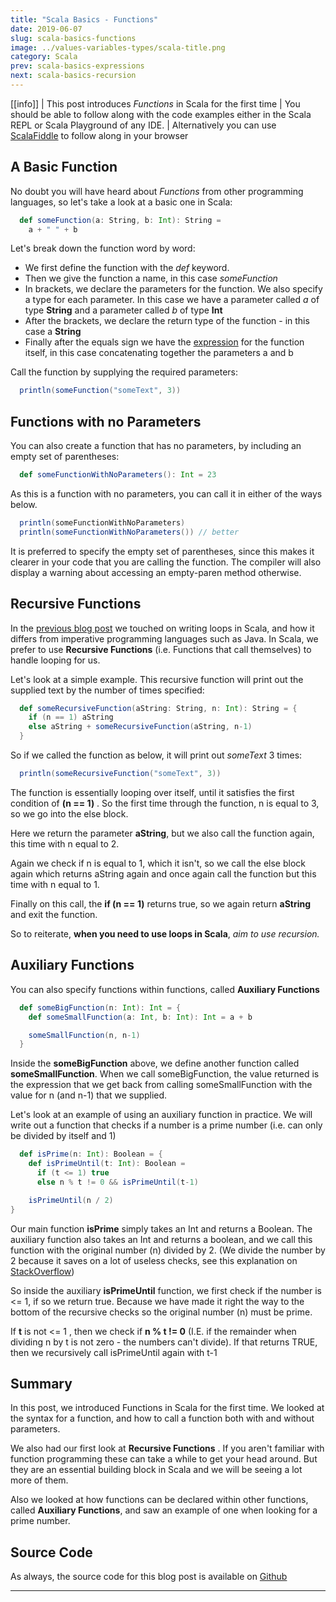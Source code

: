 ```yaml
---
title: "Scala Basics - Functions"
date: 2019-06-07
slug: scala-basics-functions
image: ../values-variables-types/scala-title.png
category: Scala
prev: scala-basics-expressions
next: scala-basics-recursion
---
```


[[info]]
| This post introduces _Functions_ in Scala for the first time
| You should be able to follow along with the code examples either in the Scala REPL or Scala Playground of any IDE.
| Alternatively you can use [ScalaFiddle](https://scalafiddle.io/) to follow along in your browser

## A Basic Function

No doubt you will have heard about _Functions_ from other programming languages, so let's take a look at a basic one in Scala:

```scala
  def someFunction(a: String, b: Int): String =
    a + " " + b
```

Let's break down the function word by word:

- We first define the function with the _def_ keyword.
- Then we give the function a name, in this case _someFunction_
- In brackets, we declare the parameters for the function. We also specify a type for each parameter. In this case we have a parameter called _a_ of type **String** and a parameter called _b_ of type **Int**
- After the brackets, we declare the return type of the function - in this case a **String**
- Finally after the equals sign we have the [expression](/scala-basics-expressions) for the function itself, in this case concatenating together the parameters a and b

Call the function by supplying the required parameters:

```scala
  println(someFunction("someText", 3))
```

## Functions with no Parameters

You can also create a function that has no parameters, by including an empty set of parentheses:

```scala
  def someFunctionWithNoParameters(): Int = 23
```

As this is a function with no parameters, you can call it in either of the ways below.

```scala
  println(someFunctionWithNoParameters)
  println(someFunctionWithNoParameters()) // better
```

It is preferred to specify the empty set of parentheses, since this makes it clearer in your code that you are calling the function. The compiler will also display a warning about accessing an empty-paren method otherwise.

## Recursive Functions

In the [previous blog post](/scala-basics-expressions) we touched on writing loops in Scala, and how it differs from imperative programming languages such as Java. In Scala, we prefer to use **Recursive Functions** (i.e. Functions that call themselves) to handle looping for us.

Let's look at a simple example. This recursive function will print out the supplied text by the number of times specified:

```scala
  def someRecursiveFunction(aString: String, n: Int): String = {
    if (n == 1) aString
    else aString + someRecursiveFunction(aString, n-1)
  }
```

So if we called the function as below, it will print out _someText_ 3 times:

```scala
  println(someRecursiveFunction("someText", 3))
```

The function is essentially looping over itself, until it satisfies the first condition of **(n == 1)** . So the first time through the function, n is equal to 3, so we go into the else block.

Here we return the parameter **aString**, but we also call the function again, this time with n equal to 2.

Again we check if n is equal to 1, which it isn't, so we call the else block again which returns aString again and once again call the function but this time with n equal to 1.

Finally on this call, the **if (n == 1)** returns true, so we again return **aString** and exit the function.

So to reiterate, **when you need to use loops in Scala**, _aim to use recursion._

## Auxiliary Functions

You can also specify functions within functions, called **Auxiliary Functions**

```scala
  def someBigFunction(n: Int): Int = {
    def someSmallFunction(a: Int, b: Int): Int = a + b

    someSmallFunction(n, n-1)
  }
```

Inside the **someBigFunction** above, we define another function called **someSmallFunction**. When we call someBigFunction, the value returned is the expression that we get back from calling someSmallFunction with the value for n (and n-1) that we supplied.

Let's look at an example of using an auxiliary function in practice. We will write out a function that checks if a number is a prime number (i.e. can only be divided by itself and 1)

```scala
  def isPrime(n: Int): Boolean = {
    def isPrimeUntil(t: Int): Boolean =
      if (t <= 1) true
      else n % t != 0 && isPrimeUntil(t-1)

    isPrimeUntil(n / 2)
}
```

Our main function **isPrime** simply takes an Int and returns a Boolean. The auxiliary function also takes an Int and returns a boolean, and we call this function with the original number (n) divided by 2. (We divide the number by 2 because it saves on a lot of useless checks, see this explanation on [StackOverflow](https://stackoverflow.com/questions/39429564/to-find-a-number-is-prime-why-checking-till-n-2-is-better-what-is-the-reason-f))

So inside the auxiliary **isPrimeUntil** function, we first check if the number is <= 1, if so we return true. Because we have made it right the way to the bottom of the recursive checks so the original number (n) must be prime.

If **t** is not <= 1 , then we check if **n % t != 0** (I.E. if the remainder when dividing n by t is not zero - the numbers can't divide). If that returns TRUE, then we recursively call isPrimeUntil again with t-1

## Summary

In this post, we introduced Functions in Scala for the first time. We looked at the syntax for a function, and how to call a function both with and without parameters.

We also had our first look at **Recursive Functions** . If you aren't familiar with function programming these can take a while to get your head around. But they are an essential building block in Scala and we will be seeing a lot more of them.

Also we looked at how functions can be declared within other functions, called **Auxiliary Functions**, and saw an example of one when looking for a prime number.

## Source Code

As always, the source code for this blog post is available on [Github](https://github.com/james-willett/ScalaBlog/blob/master/src/scalaBasics/absoluteBasics/Functions.scala)

---
